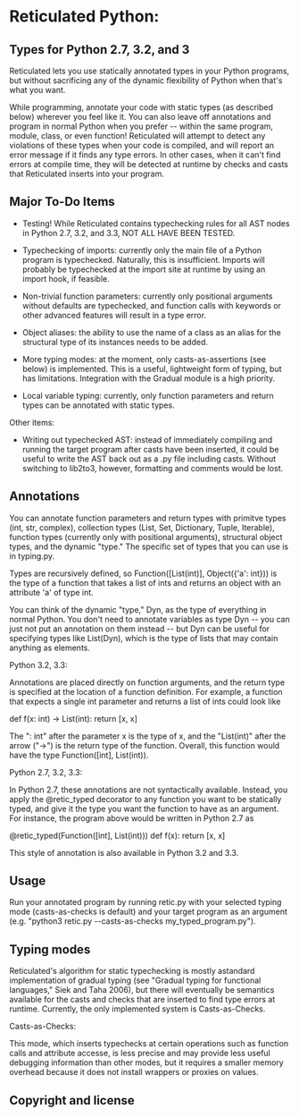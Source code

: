 Reticulated Python:
===================
Types for Python 2.7, 3.2, and 3
--------------------------------

Reticulated lets you use statically annotated types in your Python
programs, but without sacrificing any of the dynamic flexibility of
Python when that's what you want. 

While programming, annotate your code with static types (as described
below) wherever you feel like it. You can also leave off annotations
and program in normal Python when you prefer -- within the same
program, module, class, or even function! Reticulated will attempt to
detect any violations of these types when your code is compiled, and
will report an error message if it finds any type errors. In other
cases, when it can't find errors at compile time, they will be
detected at runtime by checks and casts that Reticulated inserts into
your program.

Major To-Do Items
----------------

* Testing! While Reticulated contains typechecking rules for all AST
  nodes in Python 2.7, 3.2, and 3.3, NOT ALL HAVE BEEN TESTED.  

* Typechecking of imports: currently only the main file of a Python
  program is typechecked. Naturally, this is insufficient. Imports
  will probably be typechecked at the import site at runtime by using
  an import hook, if feasible.

* Non-trivial function parameters: currently only positional arguments
  without defaults are typechecked, and function calls with keywords
  or other advanced features will result in a type error.

* Object aliases: the ability to use the name of a class as an alias
  for the structural type of its instances needs to be added.

* More typing modes: at the moment, only casts-as-assertions (see
  below) is implemented. This is a useful, lightweight form of typing,
  but has limitations. Integration with the Gradual module is a high
  priority.

* Local variable typing: currently, only function parameters and
  return types can be annotated with static types. 

Other items:

* Writing out typechecked AST: instead of immediately compiling and
  running the target program after casts have been inserted, it could
  be useful to write the AST back out as a .py file including
  casts. Without switching to lib2to3, however, formatting and
  comments would be lost.

Annotations
-----------

You can annotate function parameters and return types with primitve
types (int, str, complex), collection types (List, Set, Dictionary,
Tuple, Iterable), function types (currently only with positional
arguments), structural object types, and the dynamic "type." The
specific set of types that you can use is in typing.py.

Types are recursively defined, so Function([List(int)], Object({'a':
int})) is the type of a function that takes a list of ints and returns
an object with an attribute 'a' of type int.

You can think of the dynamic "type," Dyn, as the type of everything in
normal Python. You don't need to annotate variables as type Dyn -- you
can just not put an annotation on them instead -- but Dyn can be
useful for specifying types like List(Dyn), which is the type of lists
that may contain anything as elements.

Python 3.2, 3.3:

Annotations are placed directly on function arguments, and the return
type is specified at the location of a function definition. For
example, a function that expects a single int parameter and returns a
list of ints could look like

def f(x: int) -> List(int):
  return [x, x]

The ": int" after the parameter x is the type of x, and the
"List(int)" after the arrow ("->") is the return type of the
function. Overall, this function would have the type Function([int],
List(int)).

Python 2.7, 3.2, 3.3:

In Python 2.7, these annotations are not syntactically
available. Instead, you apply the @retic_typed decorator to any
function you want to be statically typed, and give it the type you
want the function to have as an argument. For instance, the program
above would be written in Python 2.7 as 

@retic_typed(Function([int], List(int)))
def f(x):
  return [x, x]

This style of annotation is also available in Python 3.2 and 3.3.

Usage
-----

Run your annotated program by running retic.py with your selected
typing mode (casts-as-checks is default) and your target program as an
argument (e.g. "python3 retic.py --casts-as-checks
my_typed_program.py").

Typing modes
------------

Reticulated's algorithm for static typechecking is mostly astandard
implementation of gradual typing (see "Gradual typing for functional
languages," Siek and Taha 2006), but there will eventually be
semantics available for the casts and checks that are inserted to find
type errors at runtime. Currently, the only implemented system is
Casts-as-Checks.

Casts-as-Checks:

This mode, which inserts typechecks at certain operations such as
function calls and attribute accesse, is less precise and may provide
less useful debugging information than other modes, but it requires a
smaller memory overhead because it does not install wrappers or
proxies on values.


Copyright and license
---------------------

